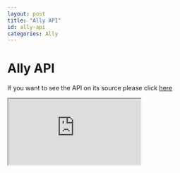 ```yaml
---
layout: post
title: "Ally API"
id: ally-api
categories: Ally
---
```


# Ally API

If you want to see the API on its source please click [here](https://ally.ac/api/)

<iframe class="swagger" src="https://ally.ac/api/" title="Blackboard Ally API">
</iframe>
